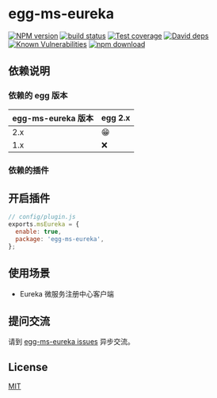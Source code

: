 # egg-ms-eureka

[![NPM version][npm-image]][npm-url]
[![build status][travis-image]][travis-url]
[![Test coverage][codecov-image]][codecov-url]
[![David deps][david-image]][david-url]
[![Known Vulnerabilities][snyk-image]][snyk-url]
[![npm download][download-image]][download-url]

[npm-image]: https://img.shields.io/npm/v/egg-ms-eureka.svg?style=flat-square
[npm-url]: https://npmjs.org/package/egg-ms-eureka
[travis-image]: https://img.shields.io/travis/eggjs/egg-ms-eureka.svg?style=flat-square
[travis-url]: https://travis-ci.org/eggjs/egg-ms-eureka
[codecov-image]: https://img.shields.io/codecov/c/github/eggjs/egg-ms-eureka.svg?style=flat-square
[codecov-url]: https://codecov.io/github/eggjs/egg-ms-eureka?branch=master
[david-image]: https://img.shields.io/david/eggjs/egg-ms-eureka.svg?style=flat-square
[david-url]: https://david-dm.org/eggjs/egg-ms-eureka
[snyk-image]: https://snyk.io/test/npm/egg-ms-eureka/badge.svg?style=flat-square
[snyk-url]: https://snyk.io/test/npm/egg-ms-eureka
[download-image]: https://img.shields.io/npm/dm/egg-ms-eureka.svg?style=flat-square
[download-url]: https://npmjs.org/package/egg-ms-eureka

<!--
Description here.
-->

## 依赖说明

### 依赖的 egg 版本

egg-ms-eureka 版本 | egg 2.x
--- | ---
2.x | 😁
1.x | ❌

### 依赖的插件
<!--

如果有依赖其它插件，请在这里特别说明。如

- schedule


-->

## 开启插件

```js
// config/plugin.js
exports.msEureka = {
  enable: true,
  package: 'egg-ms-eureka',
};
```

## 使用场景

- Eureka 微服务注册中心客户端


## 提问交流

请到 [egg-ms-eureka issues](https://github.com/zingsono/egg-ms-eureka/issues) 异步交流。

## License

[MIT](LICENSE)
